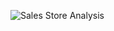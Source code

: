 ![Sales Store Analysis](https://github.com/kunalpatil3303/Store-Sales-Analysis/assets/89775018/906385db-5122-4a52-9265-7d6350387c76)
